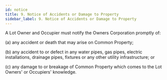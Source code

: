 ```yaml
---
id: notice
title: 9. Notice of Accidents or Damage to Property
sidebar_label: 9. Notice of Accidents or Damage to Property
---
```


A Lot Owner and Occupier must notify the Owners Corporation promptly of:

(a)	any accident or death that may arise on Common Property;

(b)	any accident to or defect in any water pipes, gas pipes, electric installations, drainage pipes, fixtures or any other utility infrastructure; or

(c)	any damage to or breakage of Common Property which comes to the Lot Owners' or Occupiers' knowledge.
